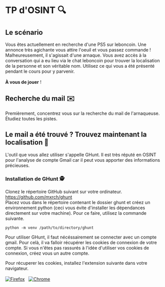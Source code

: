 # TP d'OSINT 🔍
## Le scénario
Vous êtes actuellement en recherche d'une PS5 sur leboncoin. Une annonce très agichante vous attire l'oeuil et vous passez commande ! Malheureusement, il s'agissait d'une arnaque. Vous avez accès à la conversation qui a eu lieu via le chat leboncoin pour trouver la localisation de la personne et son véritable nom. Utilisez ce qui vous a été présenté pendant le cours pour y parvenir.<br><br>
**À vous de jouer** !

## Recherche du mail ✉️

Premièrement, concentrez vous sur la recherche du mail de l'arnaqueuse. Étudiez toutes les pistes.

## Le mail a été trouvé ? Trouvez maintenant la localisation 📍

L'outil que vous allez utiliser s'appelle GHunt. Il est très réputé en OSINT pour l'analyse de compte Gmail car il peut vous apporter des informations précieuses.

### Installation de GHunt 🕵️

Clonez le répertoire GitHub suivant sur votre ordinateur.<br>
https://github.com/mxrch/ghunt
<br>
Placez vous dans le répertoire contenant le dossier ghunt et créez un environnement python (ceci vous évite d'installer les dépendances directement sur votre machine). Pour ce faire, utilisez la commande suivante.
```
python -m venv /path/to/directory/ghunt
```
Pour utiliser GHunt, il faut nécéssairement se connecter avec un compte gmail. Pour celà, il va falloir récupérer les cookies de connexion de votre compte. Si vous n'êtes pas rassurés à l'idée d'utiliser vos cookies de connexion, créez vous un autre compte.<br>

Pour récuperer les cookies, installez l'extension suivante dans votre navigateur.<br><br>
[![Firefox](https://files.catbox.moe/5g2ld5.png)](https://addons.mozilla.org/en-US/firefox/addon/ghunt-companion/)&nbsp;&nbsp;&nbsp;[![Chrome](https://storage.googleapis.com/web-dev-uploads/image/WlD8wC6g8khYWPJUsQceQkhXSlv1/UV4C4ybeBTsZt43U4xis.png)](https://chrome.google.com/webstore/detail/ghunt-companion/dpdcofblfbmmnikcbmmiakkclocadjab)


